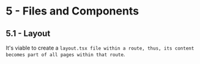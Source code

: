 # 5 - Files and Components

## 5.1 - Layout

It's viable to create a `layout.tsx file within a route, thus, its content becomes part of all pages within that route`.